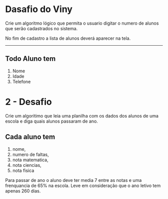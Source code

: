 # Dasafio do Viny

Crie um algoritmo lógico que permita o usuario digitar o numero de alunos que serão cadastrados no sistema. 

No fim de cadastro a lista de alunos deverá aparecer na tela. 

_________

## Todo Aluno tem

1. Nome
2. Idade
3. Telefone


# 2 - Desafio

Crie um algoritimo que leia uma planilha com os dados dos alunos de uma escola e diga quais alunos passaram de ano. 

## Cada aluno tem 
1. nome, 
1. numero de faltas, 
1. nota matematica, 
1. nota ciencias, 
1. nota fisica

Para passar de ano o aluno deve ter media 7 entre as notas e uma frenquancia de 65% na escola. Leve em consideração que o ano letivo tem apenas 260 dias. 